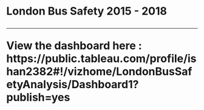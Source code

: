 <h1>London Bus Safety 2015 - 2018
<hr>
View the dashboard here : https://public.tableau.com/profile/ishan2382#!/vizhome/LondonBusSafetyAnalysis/Dashboard1?publish=yes
